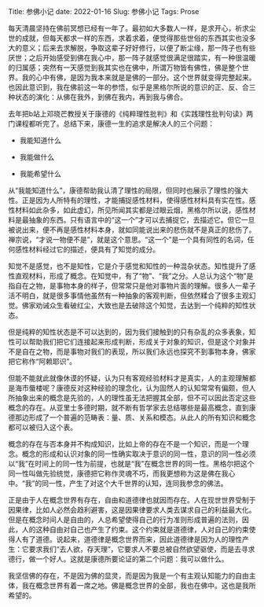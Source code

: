 Title: 参佛小记
date: 2022-01-16
Slug: 参佛小记
Tags: Prose



每天清晨坚持在佛前冥想已经有一年了。最初如大多数人一样，是求开心，祈求尘世的成就，但每天都求一样的东西，求着求着，便觉得那些世俗的东西其实也没多大的意义；后来去求解脱，争取这辈子好好修行，以便了断尘缘，那一阵子也有些厌世；之后开始感受到佛在我心中，那一阵子就感觉很满足很踏实，有一种很温暖的归属感；突然有一天感觉到我其实也在佛中，所谓万物皆有佛性，佛是整个世界。我的心中有佛，是因为我本来就是是佛的一部分。这个世界就变得完整起来。也因此意识到，我在佛前这一年的参悟，似乎是黑格尔所说的意识的正、反、合三种状态的演化：从佛在我外，到佛在我内，再到我与佛合。



去年把b站上邓晓芒教授关于康德的《纯粹理性批判》和《实践理性批判句读》两门课程都听完了。总结下来，康德一生的追求是解决人的三个问题：

* 我能知道什么

* 我能做什么

* 我能希望什么



从“我能知道什么”，康德帮助我认清了理性的局限，但同时也展示了理性的强大性。正是因为人所特有的理性，才能捕捉感性材料，使得感性材料具有实在性。感性材料如此杂多，如此虚幻，所见所闻其实都是过眼云烟，黑格尔所以说，感性材料是最抽象的东西。只有语言中的“这一个”才可以去捕捉它，去描述它。但它一旦被说出来，便不再是感性材料本身，就如同能说出来的悲伤就不是真正的悲伤了。禅宗说，“才说一物便不是”，就是这个意思。“这一个”是一个具有同性的名词，任何感性材料经过它的描述，便具有了知觉的成分。



知觉不是感觉，也不是知性，它是介于感觉和知性的一种混杂状态。知性提升了感性直观材料，形成了概念。在知觉中，有了“物”、“我”之分。人总认为这个“物”是指自在之物，是事物本身的样子，但常常只是他对事物片面的理解。很多人一辈子活不明白，就是很多事情他虽然有一种抽象的客观判断，但依然糅合了很多主观幻觉。佛家劝诫众生看破红尘，大致也是去破除这个知觉，去达到一个纯粹的知性状态。



但是纯粹的知性状态是不可以达到的，因为我们接触到的只有杂乱的众多表象，知性可以帮助我们把它们连接起来形成判断，形成关于对象的知识，但是这个对象并不是自在之物，而是事物对我们的表现，所以我们永远也探究不到事物本身，佛家把它称作“阿赖耶识”。



但能不能就此就像休谟的怀疑，认为只有客观经验材料才是真实，人的主观理解都是海市蜃楼呢？康德反对这种经验的理念化，认为固然人的认知常常有偏颇，但人所抽象出来的概念是先验的，人的理性虽无法把握其全部，但不可以因此否定这些概念的存在。从亚里士多德时期，就不断有哲学家去总结哪些是最高概念，直到康德那边形成了一个普遍的范畴表：量、质、关系和模态。从此人的所有知识和概念都可以被归入这个表。



概念的存在与否本身并不构成知识，比如上帝的存在不是一个知识，而是一个理念。概念的形成和认识对象的同一性确实取决于意识的同一性，意识的同一性必须以“我”在时间上的同一性为前提，也就是“我”在概念世界的同一性。黑格尔把这个同一性叫做先验统觉，康德把它称作灵魂不巧，而我更想称为这是佛在我心中。“我”的同一性，产生了对这个大千世界的认知，连同我参念的佛法。



正是由于人在概念世界有存在，自由和道德律也就因而存在。人在现世世界受制于因果律，比如人必然会趋利避害，这是因果律要求人类去谋求自己的利益最大化。但是在概念时间人是自由的，人总希望使得自己的行为准则形成普遍的法则，因此，人的这种自由对自己也产生了约束。这个约束就是道德律，人对自己的约束使得人有了道德。说起来，道德律是概念世界而来，因此道德律是因为人的理性产生：它要求我们“去人欲，存天理”，它要求人不要总被自然欲望驱使，而是去寻求德行，做一个好人。这就是康德所要论证的第二个问题：我可以做什么。



我坚信佛的存在，不是因为佛的显灵，而是因为我是一个有主观认知能力的自由主体，我在概念世界有着一席之地。佛是概念世界的全部，我也在佛中。这也是我所希望的。